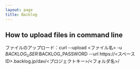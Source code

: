 ```yaml
---
layout: page
title: Backlog
---
```


## How to upload files in command line

ファイルのアップロード：curl --upload <ファイル名> -u $BACKLOG_USER:$BACKLOG_PASSWORD --url https://<スペースID>.backlog.jp/dav/<プロジェクトキー>/<フォルダ名>/
